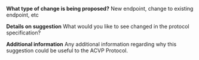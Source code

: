 **What type of change is being proposed?**
New endpoint, change to existing endpoint, etc

**Details on suggestion**
What would you like to see changed in the protocol specification?

**Additional information**
Any additional information regarding why this suggestion could be useful to the ACVP Protocol.
